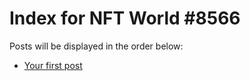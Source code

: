 # Index for NFT World #8566
Posts will be displayed in the order below:

- [Your first post](./001-first.md)

